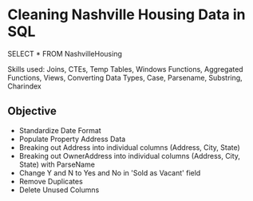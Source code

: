 

# Cleaning Nashville Housing Data in SQL  

SELECT * 
FROM NashvilleHousing

Skills used: Joins, CTEs, Temp Tables, Windows Functions, Aggregated Functions, Views, Converting Data Types, Case, Parsename, Substring, Charindex  

## Objective

* Standardize Date Format
* Populate Property Address Data
* Breaking out Address into individual columns (Address, City, State)
* Breaking out OwnerAddress into individual columns (Address, City, State) with ParseName
* Change Y and N to Yes and No in 'Sold as Vacant' field
* Remove Duplicates 
* Delete Unused Columns 


